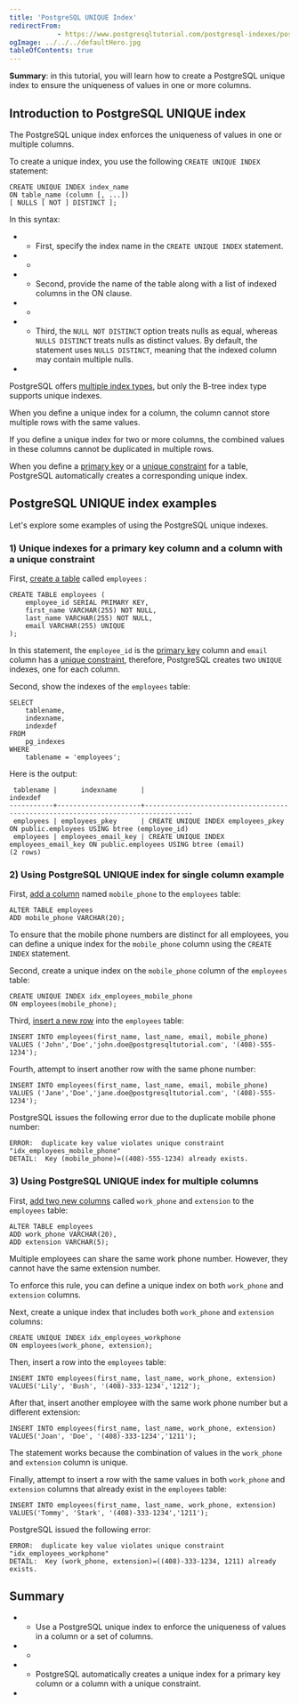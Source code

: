 ```yaml
---
title: 'PostgreSQL UNIQUE Index'
redirectFrom: 
            - https://www.postgresqltutorial.com/postgresql-indexes/postgresql-unique-index/
ogImage: ../../../defaultHero.jpg
tableOfContents: true
---
```


**Summary**: in this tutorial, you will learn how to create a PostgreSQL unique index to ensure the uniqueness of values in one or more columns.



## Introduction to PostgreSQL UNIQUE index



The PostgreSQL unique index enforces the uniqueness of values in one or multiple columns.



To create a unique index, you use the following `CREATE UNIQUE INDEX` statement:



```
CREATE UNIQUE INDEX index_name
ON table_name (column [, ...])
[ NULLS [ NOT ] DISTINCT ];
```



In this syntax:



- - First, specify the index name in the `CREATE UNIQUE INDEX` statement.
- -
- - Second, provide the name of the table along with a list of indexed columns in the ON clause.
- -
- - Third, the `NULL NOT DISTINCT` option treats nulls as equal, whereas `NULLS DISTINCT` treats nulls as distinct values. By default, the statement uses `NULLS DISTINCT`, meaning that the indexed column may contain multiple nulls.
- 


PostgreSQL offers [multiple index types](https://www.postgresqltutorial.com/postgresql-indexes/postgresql-index-types/), but only the B-tree index type supports unique indexes.



When you define a unique index for a column, the column cannot store multiple rows with the same values.



If you define a unique index for two or more columns, the combined values in these columns cannot be duplicated in multiple rows.



When you define a [primary key](https://www.postgresqltutorial.com/postgresql-tutorial/postgresql-primary-key/) or a [unique constraint](https://www.postgresqltutorial.com/postgresql-tutorial/postgresql-unique-constraint/) for a table, PostgreSQL automatically creates a corresponding unique index.



## PostgreSQL UNIQUE index examples



Let's explore some examples of using the PostgreSQL unique indexes.



### 1) Unique indexes for a primary key column and a column with a unique constraint



First, [create a table](https://www.postgresqltutorial.com/postgresql-tutorial/postgresql-create-table/) called `employees` :



```
CREATE TABLE employees (
    employee_id SERIAL PRIMARY KEY,
    first_name VARCHAR(255) NOT NULL,
    last_name VARCHAR(255) NOT NULL,
    email VARCHAR(255) UNIQUE
);
```



In this statement, the `employee_id` is the [primary key](https://www.postgresqltutorial.com/postgresql-tutorial/postgresql-primary-key/) column and `email` column has a [unique constraint](https://www.postgresqltutorial.com/postgresql-tutorial/postgresql-unique-constraint/), therefore, PostgreSQL creates two `UNIQUE` indexes, one for each column.



Second, show the indexes of the `employees` table:



```
SELECT
    tablename,
    indexname,
    indexdef
FROM
    pg_indexes
WHERE
    tablename = 'employees';
```



Here is the output:



```
 tablename |      indexname      |                                     indexdef
-----------+---------------------+----------------------------------------------------------------------------------
 employees | employees_pkey      | CREATE UNIQUE INDEX employees_pkey ON public.employees USING btree (employee_id)
 employees | employees_email_key | CREATE UNIQUE INDEX employees_email_key ON public.employees USING btree (email)
(2 rows)
```



### 2) Using PostgreSQL UNIQUE index for single column example



First, [add a column](https://www.postgresqltutorial.com/postgresql-tutorial/postgresql-add-column/) named `mobile_phone` to the `employees` table:



```
ALTER TABLE employees
ADD mobile_phone VARCHAR(20);
```



To ensure that the mobile phone numbers are distinct for all employees, you can define a unique index for the `mobile_phone` column using the `CREATE INDEX` statement.



Second, create a unique index on the `mobile_phone` column of the `employees` table:



```
CREATE UNIQUE INDEX idx_employees_mobile_phone
ON employees(mobile_phone);
```



Third, [insert a new row](https://www.postgresqltutorial.com/postgresql-tutorial/postgresql-insert/) into the `employees` table:



```
INSERT INTO employees(first_name, last_name, email, mobile_phone)
VALUES ('John','Doe','john.doe@postgresqltutorial.com', '(408)-555-1234');
```



Fourth, attempt to insert another row with the same phone number:



```
INSERT INTO employees(first_name, last_name, email, mobile_phone)
VALUES ('Jane','Doe','jane.doe@postgresqltutorial.com', '(408)-555-1234');
```



PostgreSQL issues the following error due to the duplicate mobile phone number:



```
ERROR:  duplicate key value violates unique constraint "idx_employees_mobile_phone"
DETAIL:  Key (mobile_phone)=((408)-555-1234) already exists.
```



### 3) Using PostgreSQL UNIQUE index for multiple columns



First, [add two new columns](https://www.postgresqltutorial.com/postgresql-tutorial/postgresql-add-column/) called `work_phone` and `extension` to the `employees` table:



```
ALTER TABLE employees
ADD work_phone VARCHAR(20),
ADD extension VARCHAR(5);
```



Multiple employees can share the same work phone number. However, they cannot have the same extension number.



To enforce this rule, you can define a unique index on both `work_phone` and `extension` columns.



Next, create a unique index that includes both `work_phone` and `extension` columns:



```
CREATE UNIQUE INDEX idx_employees_workphone
ON employees(work_phone, extension);
```



Then, insert a row into the `employees` table:



```
INSERT INTO employees(first_name, last_name, work_phone, extension)
VALUES('Lily', 'Bush', '(408)-333-1234','1212');
```



After that, insert another employee with the same work phone number but a different extension:



```
INSERT INTO employees(first_name, last_name, work_phone, extension)
VALUES('Joan', 'Doe', '(408)-333-1234','1211');
```



The statement works because the combination of values in the `work_phone` and `extension` column is unique.



Finally, attempt to insert a row with the same values in both `work_phone` and `extension` columns that already exist in the `employees` table:



```
INSERT INTO employees(first_name, last_name, work_phone, extension)
VALUES('Tommy', 'Stark', '(408)-333-1234','1211');
```



PostgreSQL issued the following error:



```
ERROR:  duplicate key value violates unique constraint "idx_employees_workphone"
DETAIL:  Key (work_phone, extension)=((408)-333-1234, 1211) already exists.
```



## Summary



- - Use a PostgreSQL unique index to enforce the uniqueness of values in a column or a set of columns.
- -
- - PostgreSQL automatically creates a unique index for a primary key column or a column with a unique constraint.
- 
